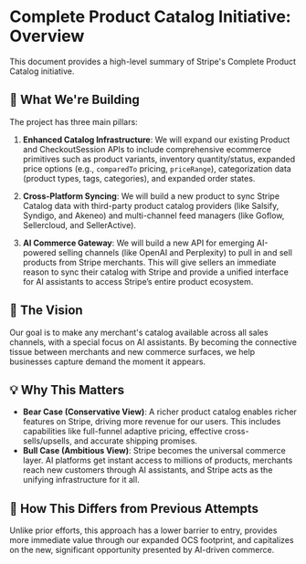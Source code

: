 # Complete Product Catalog Initiative: Overview

This document provides a high-level summary of Stripe's Complete Product Catalog initiative.

## 🎯 What We're Building

The project has three main pillars:

1.  **Enhanced Catalog Infrastructure**: We will expand our existing Product and CheckoutSession APIs to include comprehensive ecommerce primitives such as product variants, inventory quantity/status, expanded price options (e.g., `comparedTo` pricing, `priceRange`), categorization data (product types, tags, categories), and expanded order states.

2.  **Cross-Platform Syncing**: We will build a new product to sync Stripe Catalog data with third-party product catalog providers (like Salsify, Syndigo, and Akeneo) and multi-channel feed managers (like Goflow, Sellercloud, and SellerActive).

3.  **AI Commerce Gateway**: We will build a new API for emerging AI-powered selling channels (like OpenAI and Perplexity) to pull in and sell products from Stripe merchants. This will give sellers an immediate reason to sync their catalog with Stripe and provide a unified interface for AI assistants to access Stripe’s entire product ecosystem.

## 🚀 The Vision

Our goal is to make any merchant's catalog available across all sales channels, with a special focus on AI assistants. By becoming the connective tissue between merchants and new commerce surfaces, we help businesses capture demand the moment it appears.

## 💡 Why This Matters

*   **Bear Case (Conservative View)**: A richer product catalog enables richer features on Stripe, driving more revenue for our users. This includes capabilities like full-funnel adaptive pricing, effective cross-sells/upsells, and accurate shipping promises.
*   **Bull Case (Ambitious View)**: Stripe becomes the universal commerce layer. AI platforms get instant access to millions of products, merchants reach new customers through AI assistants, and Stripe acts as the unifying infrastructure for it all.

## 🔄 How This Differs from Previous Attempts

Unlike prior efforts, this approach has a lower barrier to entry, provides more immediate value through our expanded OCS footprint, and capitalizes on the new, significant opportunity presented by AI-driven commerce.
